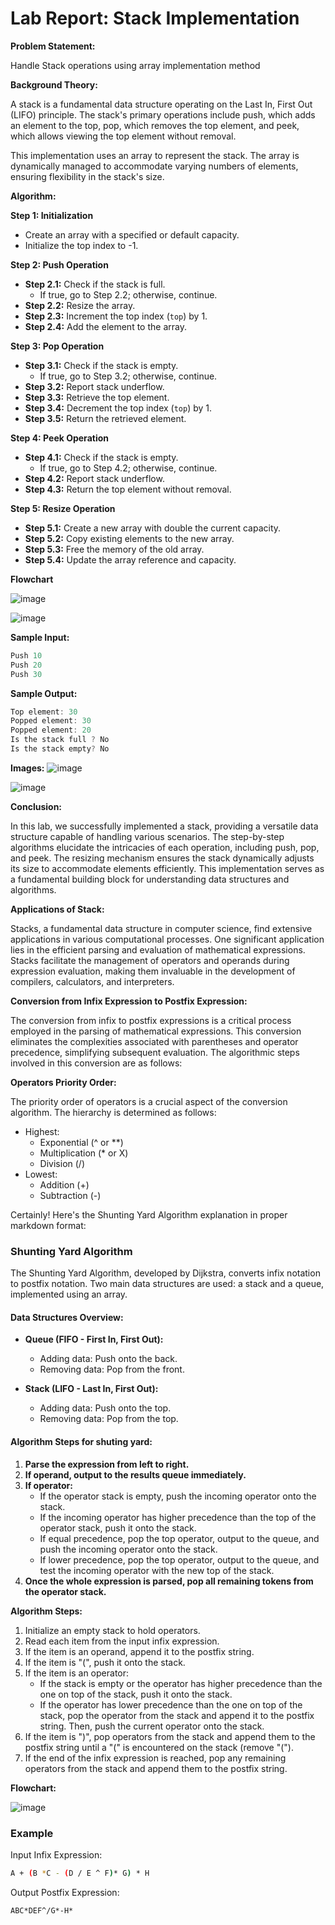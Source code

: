 # Lab Report: Stack Implementation

**Problem Statement:**

Handle Stack operations using array implementation method

**Background Theory:**

A stack is a fundamental data structure operating on the Last In, First Out (LIFO) principle. The stack's primary operations include push, which adds an element to the top, pop, which removes the top element, and peek, which allows viewing the top element without removal.

This implementation uses an array to represent the stack. The array is dynamically managed to accommodate varying numbers of elements, ensuring flexibility in the stack's size.

**Algorithm:**

**Step 1: Initialization**

- Create an array with a specified or default capacity.
- Initialize the top index to -1.

**Step 2: Push Operation**

- **Step 2.1:** Check if the stack is full.
  - If true, go to Step 2.2; otherwise, continue.
- **Step 2.2:** Resize the array.
- **Step 2.3:** Increment the top index (`top`) by 1.
- **Step 2.4:** Add the element to the array.

**Step 3: Pop Operation**

- **Step 3.1:** Check if the stack is empty.
  - If true, go to Step 3.2; otherwise, continue.
- **Step 3.2:** Report stack underflow.
- **Step 3.3:** Retrieve the top element.
- **Step 3.4:** Decrement the top index (`top`) by 1.
- **Step 3.5:** Return the retrieved element.

**Step 4: Peek Operation**

- **Step 4.1:** Check if the stack is empty.
  - If true, go to Step 4.2; otherwise, continue.
- **Step 4.2:** Report stack underflow.
- **Step 4.3:** Return the top element without removal.

**Step 5: Resize Operation**

- **Step 5.1:** Create a new array with double the current capacity.
- **Step 5.2:** Copy existing elements to the new array.
- **Step 5.3:** Free the memory of the old array.
- **Step 5.4:** Update the array reference and capacity.

**Flowchart**

![image](https://github.com/seamoonpandey/4th-sem-DSA-lab/assets/115852972/f7e4a5fa-7e92-494d-80ea-86cb0f59e7dc)

![image](https://github.com/seamoonpandey/4th-sem-DSA-lab/assets/115852972/4b5641ae-f16a-4f06-a78f-c705f21113ee)

**Sample Input:**

```C++
Push 10
Push 20
Push 30
```

**Sample Output:**

```C++
Top element: 30
Popped element: 30
Popped element: 20
Is the stack full ? No
Is the stack empty? No
```

**Images:**
![image](https://github.com/seamoonpandey/4th-sem-DSA-lab/assets/115852972/49fa5015-571e-4dae-96a9-c07ff7c0d731)

![image](https://github.com/seamoonpandey/4th-sem-DSA-lab/assets/115852972/aa0be846-1e35-47dc-8c27-3849639b6006)

**Conclusion:**

In this lab, we successfully implemented a stack, providing a versatile data structure capable of handling various scenarios. The step-by-step algorithms elucidate the intricacies of each operation, including push, pop, and peek. The resizing mechanism ensures the stack dynamically adjusts its size to accommodate elements efficiently. This implementation serves as a fundamental building block for understanding data structures and algorithms.


**Applications of Stack:**

Stacks, a fundamental data structure in computer science, find extensive applications in various computational processes. One significant application lies in the efficient parsing and evaluation of mathematical expressions. Stacks facilitate the management of operators and operands during expression evaluation, making them invaluable in the development of compilers, calculators, and interpreters.

**Conversion from Infix Expression to Postfix Expression:**

The conversion from infix to postfix expressions is a critical process employed in the parsing of mathematical expressions. This conversion eliminates the complexities associated with parentheses and operator precedence, simplifying subsequent evaluation. The algorithmic steps involved in this conversion are as follows:

**Operators Priority Order:**

The priority order of operators is a crucial aspect of the conversion algorithm. The hierarchy is determined as follows:

- Highest:
  - Exponential (^ or **)
  - Multiplication (* or X)
  - Division (/)
- Lowest:
  - Addition (+)
  - Subtraction (-)
 

Certainly! Here's the Shunting Yard Algorithm explanation in proper markdown format:

### Shunting Yard Algorithm

The Shunting Yard Algorithm, developed by Dijkstra, converts infix notation to postfix notation. Two main data structures are used: a stack and a queue, implemented using an array.

#### Data Structures Overview:

- **Queue (FIFO - First In, First Out):**
  - Adding data: Push onto the back.
  - Removing data: Pop from the front.

- **Stack (LIFO - Last In, First Out):**
  - Adding data: Push onto the top.
  - Removing data: Pop from the top.

#### Algorithm Steps for shuting yard:

1. **Parse the expression from left to right.**
2. **If operand, output to the results queue immediately.**
3. **If operator:**
   - If the operator stack is empty, push the incoming operator onto the stack.
   - If the incoming operator has higher precedence than the top of the operator stack, push it onto the stack.
   - If equal precedence, pop the top operator, output to the queue, and push the incoming operator onto the stack.
   - If lower precedence, pop the top operator, output to the queue, and test the incoming operator with the new top of the stack.
4. **Once the whole expression is parsed, pop all remaining tokens from the operator stack.**


**Algorithm Steps:**

1. Initialize an empty stack to hold operators.
2. Read each item from the input infix expression.
3. If the item is an operand, append it to the postfix string.
4. If the item is "(", push it onto the stack.
5. If the item is an operator:
   - If the stack is empty or the operator has higher precedence than the one on top of the stack, push it onto the stack.
   - If the operator has lower precedence than the one on top of the stack, pop the operator from the stack and append it to the postfix string. Then, push the current operator onto the stack.
6. If the item is ")", pop operators from the stack and append them to the postfix string until a "(" is encountered on the stack (remove "(").
7. If the end of the infix expression is reached, pop any remaining operators from the stack and append them to the postfix string.

**Flowchart:**

![image](https://github.com/seamoonpandey/4th-sem-DSA-lab/assets/115852972/2798bbcd-b266-453a-93f0-bbb11936913d)

### Example

Input Infix Expression: 
```bash
A + (B *C - (D / E ^ F)* G) * H
```

Output Postfix Expression:
```bash
ABC*DEF^/G*-H*
```
